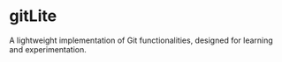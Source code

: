 # gitLite
A lightweight implementation of Git functionalities, designed for learning and experimentation.
